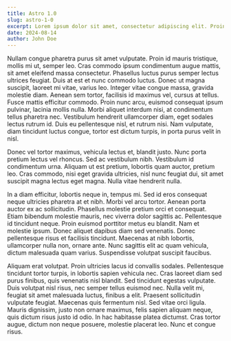 ```yaml
---
title: Astro 1.0
slug: astro-1-0
excerpt: Lorem ipsum dolor sit amet, consectetur adipiscing elit. Proin a sollicitudin nibh. Duis commodo metus at enim tempus sollicitudin. Integer at porttitor velit, quis venenatis nisl. In hendrerit venenatis lectus, et porttitor lorem semper vel. In ac maximus mauris, at cursus lacus. In tempus velit purus, eget maximus sem blandit vel. Proin sodales sem ut ultrices pretium.
date: 2024-08-14
author: John Doe
---
```


Nullam congue pharetra purus sit amet vulputate. Proin id mauris tristique, mollis mi ut, semper leo. Cras commodo ipsum condimentum augue mattis, sit amet eleifend massa consectetur. Phasellus luctus purus semper lectus ultrices feugiat. Duis at est et nunc commodo luctus. Donec ut magna suscipit, laoreet mi vitae, varius leo. Integer vitae congue massa, gravida molestie diam. Aenean sem tortor, facilisis id maximus vel, cursus at tellus. Fusce mattis efficitur commodo. Proin nunc arcu, euismod consequat ipsum pulvinar, lacinia mollis nulla. Morbi aliquet interdum nisi, at condimentum tellus pharetra nec. Vestibulum hendrerit ullamcorper diam, eget sodales lectus rutrum id. Duis eu pellentesque nisl, et rutrum nisi. Nam vulputate, diam tincidunt luctus congue, tortor est dictum turpis, in porta purus velit in nisl.

Donec vel tortor maximus, vehicula lectus et, blandit justo. Nunc porta pretium lectus vel rhoncus. Sed ac vestibulum nibh. Vestibulum id condimentum urna. Aliquam ut est pretium, lobortis quam auctor, pretium leo. Cras commodo, nisi eget gravida ultricies, nisl nunc feugiat dui, sit amet suscipit magna lectus eget magna. Nulla vitae hendrerit nulla.

In a diam efficitur, lobortis neque in, tempus mi. Sed id eros consequat neque ultricies pharetra at et nibh. Morbi vel arcu tortor. Aenean porta auctor ex ac sollicitudin. Phasellus molestie pretium orci et consequat. Etiam bibendum molestie mauris, nec viverra dolor sagittis ac. Pellentesque id tincidunt neque. Proin euismod porttitor metus eu blandit. Nam et molestie ipsum. Donec aliquet dapibus diam sed venenatis. Donec pellentesque risus et facilisis tincidunt. Maecenas at nibh lobortis, ullamcorper nulla non, ornare ante. Nunc sagittis elit ac quam vehicula, dictum malesuada quam varius. Suspendisse volutpat suscipit faucibus.

Aliquam erat volutpat. Proin ultricies lacus id convallis sodales. Pellentesque tincidunt tortor turpis, in lobortis sapien vehicula nec. Cras laoreet diam sed purus finibus, quis venenatis nisl blandit. Sed tincidunt egestas vulputate. Duis volutpat nisl risus, nec semper tellus euismod nec. Nulla velit mi, feugiat sit amet malesuada luctus, finibus a elit. Praesent sollicitudin vulputate feugiat. Maecenas quis fermentum nisl. Sed vitae orci ligula. Mauris dignissim, justo non ornare maximus, felis sapien aliquam neque, quis dictum risus justo id odio. In hac habitasse platea dictumst. Cras tortor augue, dictum non neque posuere, molestie placerat leo. Nunc et congue risus.